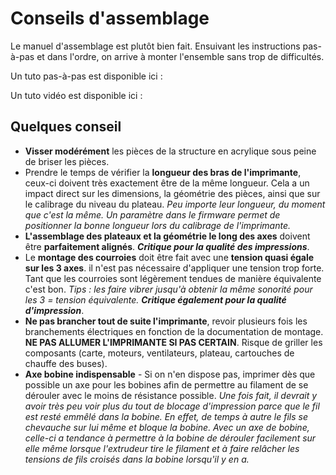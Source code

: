 # Conseils d'assemblage

Le manuel d'assemblage est plutôt bien fait. Ensuivant les instructions pas-à-pas et dans l'ordre, on arrive à monter l'ensemble sans trop de difficultés.

Un tuto pas-à-pas est disponible ici :

Un tuto vidéo est disponible ici :

## Quelques conseil

- **Visser modérément** les pièces de la structure en acrylique sous peine de briser les pièces.
- Prendre le temps de vérifier la **longueur des bras de l'imprimante**, ceux-ci doivent très exactement être de la même longueur. Cela a un impact direct sur les dimensions, la géométrie des pièces, ainsi que sur le calibrage du niveau du plateau.
  *Peu importe leur longueur, du moment que c'est la même. Un paramètre dans le firmware permet de positionner la bonne longueur lors du calibrage de l'imprimante.*
- **L'assemblage des plateaux et la géométrie le long des axes** doivent être **parfaitement alignés**.
  ***Critique pour la qualité des impressions***.
- Le **montage des courroies** doit être fait avec une **tension quasi égale sur les 3 axes**. il n'est pas nécessaire d'appliquer une tension trop forte. Tant que les courroies sont légèrement tendues de manière équivalente c'est bon.
  *Tips : les faire vibrer jusqu'à obtenir la même sonorité pour les 3 = tension équivalente.* ***Critique également pour la qualité d'impression***.
- **Ne pas brancher tout de suite l'imprimante**, revoir plusieurs fois les branchements électriques en fonction de la documentation de montage. **NE PAS ALLUMER L'IMPRIMANTE SI PAS CERTAIN**. Risque de griller les composants (carte, moteurs, ventilateurs, plateau, cartouches de chauffe des buses).
- **Axe bobine indispensable** - Si on n'en dispose pas, imprimer dès que possible un axe pour les bobines afin de permettre au filament de se dérouler avec le moins de résistance possible.
  *Une fois fait, il devrait y avoir très peu voir plus du tout de blocage d'impression parce que le fil est resté emmêlé dans la bobine. En effet, de temps à autre le fils se chevauche sur lui même et bloque la bobine. Avec un axe de bobine, celle-ci a tendance à permettre à la bobine de dérouler facilement sur elle même lorsque l'extrudeur tire le filament et à faire relâcher les tensions de fils croisés dans la bobine lorsqu'il y en a.*
